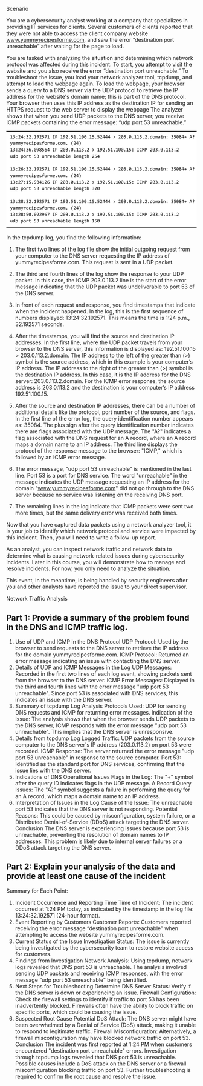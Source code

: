 Scenario

You are a cybersecurity analyst working at a company that specializes in providing IT services for clients. Several customers of clients reported that they were not able to access the client company website www.yummyrecipesforme.com, and saw the error “destination port unreachable” after waiting for the page to load. 

You are tasked with analyzing the situation and determining which network protocol was affected during this incident. To start, you attempt to visit the website and you also receive the error “destination port unreachable.” To troubleshoot the issue, you load your network analyzer tool, tcpdump, and attempt to load the webpage again. To load the webpage, your browser sends a query to a DNS server via the UDP protocol to retrieve the IP address for the website's domain name; this is part of the DNS protocol. Your browser then uses this IP address as the destination IP for sending an HTTPS request to the web server to display the webpage  The analyzer shows that when you send UDP packets to the DNS server, you receive ICMP packets containing the error message: “udp port 53 unreachable.”

![chrome_jd8ezyb2V1](https://github.com/theresia28/cybernoob-asset/blob/main/UDP.png)

In the tcpdump log, you find the following information:

1. The first two lines of the log file show the initial outgoing request from your computer to the DNS server requesting the IP address of yummyrecipesforme.com. This request is sent in a UDP packet.

2. The third and fourth lines of the log show the response to your UDP packet. In this case, the ICMP 203.0.113.2 line is the start of the error message indicating that the UDP packet was undeliverable to port 53 of the DNS server.

3. In front of each request and response, you find timestamps that indicate when the incident happened. In the log, this is the first sequence of numbers displayed: 13:24:32.192571. This means the time is 1:24 p.m., 32.192571 seconds.

4. After the timestamps, you will find the source and destination IP addresses. In the first line, where the UDP packet travels from your browser to the DNS server, this information is displayed as: 192.51.100.15 > 203.0.113.2.domain. The IP address to the left of the greater than (>) symbol is the source address, which in this example is your computer’s IP address. The IP address to the right of the greater than (>) symbol is the destination IP address. In this case, it is the IP address for the DNS server: 203.0.113.2.domain. For the ICMP error response, the source address is 203.0.113.2 and the destination is your computer’s IP address 192.51.100.15.

5. After the source and destination IP addresses, there can be a number of additional details like the protocol, port number of the source, and flags. In the first line of the error log, the query identification number appears as: 35084. The plus sign after the query identification number indicates there are flags associated with the UDP message. The "A?" indicates a flag associated with the DNS request for an A record, where an A record maps a domain name to an IP address. The third line displays the protocol of the response message to the browser: "ICMP," which is followed by an ICMP error message.

6. The error message, "udp port 53 unreachable" is mentioned in the last line. Port 53 is a port for DNS service. The word "unreachable" in the message indicates the UDP message requesting an IP address for the domain "www.yummyrecipesforme.com" did not go through to the DNS server because no service was listening on the receiving DNS port.

7. The remaining lines in the log indicate that ICMP packets were sent two more times, but the same delivery error was received both times.

Now that you have captured data packets using a network analyzer tool, it is your job to identify which network protocol and service were impacted by this incident. Then, you will need to write a follow-up report. 

As an analyst, you can inspect network traffic and network data to determine what is causing network-related issues during cybersecurity incidents. Later in this course, you will demonstrate how to manage and resolve incidents. For now, you only need to analyze the situation. 

This event, in the meantime, is being handled by security engineers after you and other analysts have reported the issue to your direct supervisor. 

Network Traffic Analysis

## Part 1: Provide a summary of the problem found in the DNS and ICMP traffic log.

1. Use of UDP and ICMP in the DNS Protocol
UDP Protocol: Used by the browser to send requests to the DNS server to retrieve the IP address for the domain yummyrecipesforme.com.
ICMP Protocol: Returned an error message indicating an issue with contacting the DNS server.
2. Details of UDP and ICMP Messages in the Log
UDP Messages: Recorded in the first two lines of each log event, showing packets sent from the browser to the DNS server.
ICMP Error Messages: Displayed in the third and fourth lines with the error message "udp port 53 unreachable". Since port 53 is associated with DNS services, this indicates an issue with the DNS server.
3. Summary of tcpdump Log Analysis
Protocols Used: UDP for sending DNS requests and ICMP for returning error messages.
Indication of the Issue: The analysis shows that when the browser sends UDP packets to the DNS server, ICMP responds with the error message "udp port 53 unreachable". This implies that the DNS server is unresponsive.
4. Details from tcpdump Log
Logged Traffic: UDP packets from the source computer to the DNS server's IP address (203.0.113.2) on port 53 were recorded.
ICMP Response: The server returned the error message "udp port 53 unreachable" in response to the source computer.
Port 53: Identified as the standard port for DNS services, confirming that the issue lies with the DNS server.
5. Indications of DNS Operational Issues
Flags in the Log: The "+" symbol after the query ID indicates flags in the UDP message.
A Record Query Issues: The "A?" symbol suggests a failure in performing the query for an A record, which maps a domain name to an IP address.
6. Interpretation of Issues in the Log
Cause of the Issue: The unreachable port 53 indicates that the DNS server is not responding.
Potential Reasons: This could be caused by misconfiguration, system failure, or a Distributed Denial-of-Service (DDoS) attack targeting the DNS server.
Conclusion
The DNS server is experiencing issues because port 53 is unreachable, preventing the resolution of domain names to IP addresses. This problem is likely due to internal server failures or a DDoS attack targeting the DNS server.


## Part 2: Explain your analysis of the data and provide at least one cause of the incident

Summary for Each Point:
1. Incident Occurrence and Reporting Time
Time of Incident: The incident occurred at 1:24 PM today, as indicated by the timestamp in the log file: 13:24:32.192571 (24-hour format).
2. Event Reporting by Customers
Customer Reports: Customers reported receiving the error message “destination port unreachable” when attempting to access the website yummyrecipesforme.com.
3. Current Status of the Issue
Investigation Status: The issue is currently being investigated by the cybersecurity team to restore website access for customers.
4. Findings from Investigation
Network Analysis: Using tcpdump, network logs revealed that DNS port 53 is unreachable. The analysis involved sending UDP packets and receiving ICMP responses, with the error message “udp port 53 unreachable” being identified.
5. Next Steps for Troubleshooting
Determine DNS Server Status: Verify if the DNS server is down or experiencing an issue.
Firewall Configuration: Check the firewall settings to identify if traffic to port 53 has been inadvertently blocked. Firewalls often have the ability to block traffic on specific ports, which could be causing the issue.
6. Suspected Root Cause
Potential DoS Attack: The DNS server might have been overwhelmed by a Denial of Service (DoS) attack, making it unable to respond to legitimate traffic.
Firewall Misconfiguration: Alternatively, a firewall misconfiguration may have blocked network traffic on port 53.
Conclusion
The incident was first reported at 1:24 PM when customers encountered "destination port unreachable" errors. Investigation through tcpdump logs revealed that DNS port 53 is unreachable. Possible causes include a DoS attack on the DNS server or a firewall misconfiguration blocking traffic on port 53. Further troubleshooting is required to confirm the root cause and resolve the issue.

